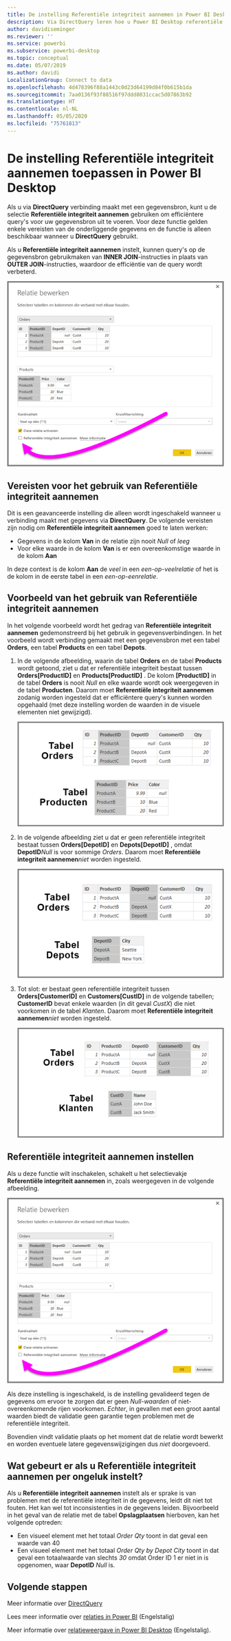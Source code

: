 ```yaml
---
title: De instelling Referentiële integriteit aannemen in Power BI Desktop
description: Via DirectQuery leren hoe u Power BI Desktop referentiële integriteit kunt laten aannemen
author: davidiseminger
ms.reviewer: ''
ms.service: powerbi
ms.subservice: powerbi-desktop
ms.topic: conceptual
ms.date: 05/07/2019
ms.author: davidi
LocalizationGroup: Connect to data
ms.openlocfilehash: 4d478396f88a1443c0d23d64199d84f0b615b1da
ms.sourcegitcommit: 7aa0136f93f88516f97ddd8031ccac5d07863b92
ms.translationtype: HT
ms.contentlocale: nl-NL
ms.lasthandoff: 05/05/2020
ms.locfileid: "75761813"
---
```

# <a name="apply-the-assume-referential-integrity-setting-in-power-bi-desktop"></a>De instelling Referentiële integriteit aannemen toepassen in Power BI Desktop
Als u via **DirectQuery** verbinding maakt met een gegevensbron, kunt u de selectie **Referentiële integriteit aannemen** gebruiken om efficiëntere query's voor uw gegevensbron uit te voeren. Voor deze functie gelden enkele vereisten van de onderliggende gegevens en de functie is alleen beschikbaar wanneer u **DirectQuery** gebruikt.

Als u **Referentiële integriteit aannemen** instelt, kunnen query's op de gegevensbron gebruikmaken van **INNER JOIN**-instructies in plaats van **OUTER JOIN**-instructies, waardoor de efficiëntie van de query wordt verbeterd.

![](media/desktop-assume-referential-integrity/assume-referential-integrity_1.png)

## <a name="requirements-for-using-assume-referential-integrity"></a>Vereisten voor het gebruik van Referentiële integriteit aannemen
Dit is een geavanceerde instelling die alleen wordt ingeschakeld wanneer u verbinding maakt met gegevens via **DirectQuery**. De volgende vereisten zijn nodig om **Referentiële integriteit aannemen** goed te laten werken:

* Gegevens in de kolom **Van** in de relatie zijn nooit *Null* of *leeg*
* Voor elke waarde in de kolom **Van** is er een overeenkomstige waarde in de kolom **Aan**

In deze context is de kolom **Aan** de *veel* in een *een-op-veelrelatie* of het is de kolom in de eerste tabel in een *een-op-eenrelatie*.

## <a name="example-of-using-assume-referential-integrity"></a>Voorbeeld van het gebruik van Referentiële integriteit aannemen
In het volgende voorbeeld wordt het gedrag van **Referentiële integriteit aannemen** gedemonstreerd bij het gebruik in gegevensverbindingen. In het voorbeeld wordt verbinding gemaakt met een gegevensbron met een tabel **Orders**, een tabel **Products** en een tabel **Depots**.

1. In de volgende afbeelding, waarin de tabel **Orders** en de tabel **Products** wordt getoond, ziet u dat er referentiële integriteit bestaat tussen **Orders[ProductID]** en **Products[ProductID]** . De kolom **[ProductID]** in de tabel **Orders** is nooit *Null* en elke waarde wordt ook weergegeven in de tabel **Producten**. Daarom moet **Referentiële integriteit aannemen** zodanig worden ingesteld dat er efficiëntere query's kunnen worden opgehaald (met deze instelling worden de waarden in de visuele elementen niet gewijzigd).
   
   ![](media/desktop-assume-referential-integrity/assume-referential-integrity_2.png)
2. In de volgende afbeelding ziet u dat er geen referentiële integriteit bestaat tussen **Orders[DepotID]** en **Depots[DepotID]** , omdat **DepotID***Null* is voor sommige *Orders*. Daarom moet **Referentiële integriteit aannemen***niet* worden ingesteld.
   
   ![](media/desktop-assume-referential-integrity/assume-referential-integrity_3.png)
3. Tot slot: er bestaat geen referentiële integriteit tussen **Orders[CustomerID]** en **Customers[CustID]** in de volgende tabellen; **CustomerID** bevat enkele waarden (in dit geval *CustX*) die niet voorkomen in de tabel *Klanten*. Daarom moet **Referentiële integriteit aannemen***niet* worden ingesteld.
   
   ![](media/desktop-assume-referential-integrity/assume-referential-integrity_4.png)

## <a name="setting-assume-referential-integrity"></a>Referentiële integriteit aannemen instellen
Als u deze functie wilt inschakelen, schakelt u het selectievakje **Referentiële integriteit aannemen** in, zoals weergegeven in de volgende afbeelding.

![](media/desktop-assume-referential-integrity/assume-referential-integrity_1.png)

Als deze instelling is ingeschakeld, is de instelling gevalideerd tegen de gegevens om ervoor te zorgen dat er geen *Null-waarden* of niet-overeenkomende rijen voorkomen. *Echter*, in gevallen met een groot aantal waarden biedt de validatie geen garantie tegen problemen met de referentiële integriteit.

Bovendien vindt validatie plaats op het moment dat de relatie wordt bewerkt en worden eventuele latere gegevenswijzigingen dus *niet* doorgevoerd.

## <a name="what-happens-if-you-incorrectly-set-assume-referential-integrity"></a>Wat gebeurt er als u Referentiële integriteit aannemen per ongeluk instelt?
Als u **Referentiële integriteit aannemen** instelt als er sprake is van problemen met de referentiële integriteit in de gegevens, leidt dit niet tot fouten. Het kan wel tot inconsistenties in de gegevens leiden. Bijvoorbeeld in het geval van de relatie met de tabel **Opslagplaatsen** hierboven, kan het volgende optreden:

* Een visueel element met het totaal *Order Qty* toont in dat geval een waarde van 40
* Een visueel element met het totaal *Order Qty by Depot City* toont in dat geval een totaalwaarde van slechts *30* omdat Order ID 1 er niet in is opgenomen, waar **DepotID** *Null* is.

## <a name="next-steps"></a>Volgende stappen
Meer informatie over [DirectQuery](desktop-use-directquery.md)

Lees meer informatie over [relaties in Power BI](desktop-create-and-manage-relationships.md) (Engelstalig)

Meer informatie over [relatieweergave in Power BI Desktop](desktop-relationship-view.md) (Engelstalig).

